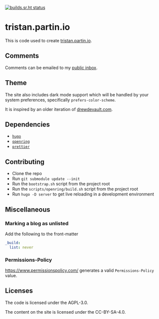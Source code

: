 <!--
SPDX-License-Identifier: Unlicense

SPDX-FileCopyrightText: Tristan Partin <tristan@partin.io>
-->

[![builds.sr.ht status](https://builds.sr.ht/~tristan957/tristan.partin.io.svg)](https://builds.sr.ht/~tristan957/tristan.partin.io?)

# tristan.partin.io

This is code used to create [tristan.partin.io](https://tristan.partin.io).

## Comments

Comments can be emailed to my
[public inbox](mailto:tristan957/public-inbox@lists.sr.ht).

## Theme

The site also includes dark mode support which will be handled by your system
preferences, specifically `prefers-color-scheme`.

It is inspired by an older iteration of
[drewdevault.com](https://drewdevault.com).

## Dependencies

- [`hugo`](https://gohugo.io)
- [`openring`](https://git.sr.ht/~sircmpwn/openring)
- [`prettier`](https://prettier.io/)

## Contributing

- Clone the repo
- Run `git submodule update --init`
- Run the `bootstrap.sh` script from the project root
- Run the `scripts/openring/build.sh` script from the project root
- Run `hugo -D server` to get live reloading in a development environment

## Miscellaneous

### Marking a blog as unlisted

Add the following to the front-matter

```yaml
_build:
  list: never
```

### Permissions-Policy

https://www.permissionspolicy.com/ generates a valid `Permissions-Policy` value.

## Licenses

The code is licensed under the AGPL-3.0.

The content on the site is licensed under the CC-BY-SA-4.0.
